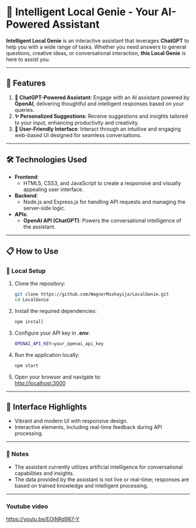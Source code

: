 # 🌟 Intelligent Local Genie - Your AI-Powered Assistant  

**Intelligent Local Genie** is an interactive assistant that leverages **ChatGPT** to help you with a wide range of tasks. Whether you need answers to general questions, creative ideas, or conversational interaction, **this Local Genie** is here to assist you.

---

## 🚀 Features

1. **🤖 ChatGPT-Powered Assistant**: Engage with an AI assistant powered by **OpenAI**, delivering thoughtful and intelligent responses based on your queries.  
2. **✨ Personalized Suggestions**: Receive suggestions and insights tailored to your input, enhancing productivity and creativity.  
3. **💬 User-Friendly Interface**: Interact through an intuitive and engaging web-based UI designed for seamless conversations.  

---

## 🛠️ Technologies Used

- **Frontend**:
  - HTML5, CSS3, and JavaScript to create a responsive and visually appealing user interface.  
- **Backend**:
  - Node.js and Express.js for handling API requests and managing the server-side logic.  
- **APIs**:
  - **OpenAI API (ChatGPT)**: Powers the conversational intelligence of the assistant.  

---

## 📋 How to Use

### 🔧 Local Setup  

1. Clone the repository:  
    ```bash
    git clone https://github.com/WagnerMushayija/LocalGenie.git
    cd LocalGenie
    ```  

2. Install the required dependencies:  
    ```bash
    npm install
    ```  

3. Configure your API key in **.env**:  
    ```bash
    OPENAI_API_KEY=your_openai_api_key
    ```  

4. Run the application locally:  
    ```bash
    npm start
    ```  

5. Open your browser and navigate to:  
    [http://localhost:3000](http://localhost:3000)  

---

## 🎨 Interface Highlights

- Vibrant and modern UI with responsive design.  
- Interactive elements, including real-time feedback during API processing.  

---

### 📝 Notes

- The assistant currently utilizes artificial intelligence for conversational capabilities and insights.  
- The data provided by the assistant is not live or real-time; responses are based on trained knowledge and intelligent processing.

---

### Youtube video
https://youtu.be/EOjNRd987-Y
